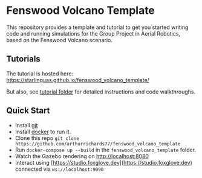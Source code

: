 # Fenswood Volcano Template

This repository provides a template and tutorial to get you started writing code and running simulations for the Group Project in Aerial Robotics, based on the Fenswood Volcano scenario.

## Tutorials

The tutorial is hosted here: https://starlinguas.github.io/fenswood_volcano_template/

But also, see [tutorial folder](tutorial) for detailed instructions and code walkthroughs. 

## Quick Start

 - Install [git](https://git-scm.com/downloads)
 - Install [docker](https://docs.docker.com/get-docker/) to run it.
 - Clone this repo `git clone https://github.com/arthurrichards77/fenswood_volcano_template`
 - Run `docker-compose up --build` in the `fenswood_volcano_template` folder.
 - Watch the Gazebo rendering on [http://localhost:8080](http://localhost:8080)
 - Interact using [https://studio.foxglove.dev](https://studio.foxglove.dev) connected via `ws://localhost:9090`

